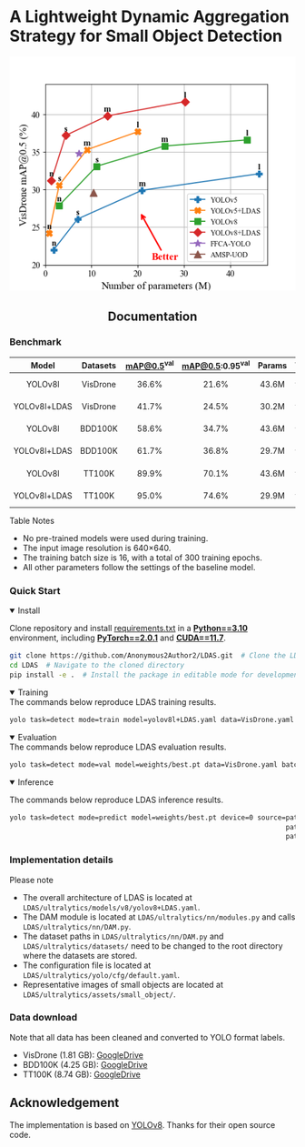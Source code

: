 # A Lightweight Dynamic Aggregation Strategy for Small Object Detection

<div align=center>
<img src="./ultralytics/assets/VisDrone_mAP0.5.png" alt="VisDrone_mAP0.5" width = "549" />
</div>


## <div align="center">Documentation</div>

### Benchmark
| **Model**     | **Datasets** |  **mAP@0.5<sup>val**  | **mAP@0.5:0.95<sup>val** | **Params** | **Weight**                                                                                           |
|:-------------:|:------------:|:---------------------:|:------------------------:|:----------:|:----------------------------------------------------------------------------------------------------:|
| YOLOv8l       | VisDrone     |         36.6%         |          21.6%           | 43.6M      | [Google Drive](https://drive.google.com/drive/folders/1SgVbEPYPvA-S9UQpOUa5tlJjzVBIdEkF?usp=sharing) |
| YOLOv8l+LDAS  | VisDrone     |         41.7%         |          24.5%           | 30.2M      | [Google Drive](https://drive.google.com/drive/folders/1SgVbEPYPvA-S9UQpOUa5tlJjzVBIdEkF?usp=sharing) |
| YOLOv8l       | BDD100K      |         58.6%         |          34.7%           | 43.6M      | [Google Drive](https://drive.google.com/drive/folders/1SgVbEPYPvA-S9UQpOUa5tlJjzVBIdEkF?usp=sharing) |
| YOLOv8l+LDAS  | BDD100K      |         61.7%         |          36.8%           | 29.7M      | [Google Drive](https://drive.google.com/drive/folders/1SgVbEPYPvA-S9UQpOUa5tlJjzVBIdEkF?usp=sharing) |
| YOLOv8l       | TT100K       |         89.9%         |          70.1%           | 43.6M      | [Google Drive](https://drive.google.com/drive/folders/1SgVbEPYPvA-S9UQpOUa5tlJjzVBIdEkF?usp=sharing) |
| YOLOv8l+LDAS  | TT100K       |         95.0%         |          74.6%           | 29.9M      | [Google Drive](https://drive.google.com/drive/folders/1SgVbEPYPvA-S9UQpOUa5tlJjzVBIdEkF?usp=sharing) |

Table Notes
- No pre-trained models were used during training.
- The input image resolution is 640×640.
- The training batch size is 16, with a total of 300 training epochs.
- All other parameters follow the settings of the baseline model.

### Quick Start
<details open>
<summary>Install</summary>

Clone repository and install [requirements.txt](./requirements.txt) in a [**Python==3.10**](https://www.python.org/) environment, 
including [**PyTorch==2.0.1**](https://pytorch.org/get-started/previous-versions/) and [**CUDA==11.7**](https://pytorch.org/get-started/previous-versions/).
```bash
git clone https://github.com/Anonymous2Author2/LDAS.git  # Clone the LDAS repository
cd LDAS  # Navigate to the cloned directory
pip install -e .  # Install the package in editable mode for development
```
</details>

<details open>
<summary>Training</summary>
The commands below reproduce LDAS training results.

```bash
yolo task=detect mode=train model=yolov8l+LDAS.yaml data=VisDrone.yaml epochs=300 batch=16 device=0
```
</details>

<details open>
<summary>Evaluation</summary>
The commands below reproduce LDAS evaluation results.

```bash
yolo task=detect mode=val model=weights/best.pt data=VisDrone.yaml batch=16 device=0
```
</details>

<details open>
<summary>Inference</summary>

The commands below reproduce LDAS inference results.

```bash
yolo task=detect mode=predict model=weights/best.pt device=0 source=path/to/image.jpg  # image
                                                                    path/to/video.mp4  # video
                                                                    path/to/dir  # directory
```
</details>

### Implementation details
Please note
- The overall architecture of LDAS is located at `LDAS/ultralytics/models/v8/yolov8+LDAS.yaml`.
- The DAM module is located at `LDAS/ultralytics/nn/modules.py` and calls `LDAS/ultralytics/nn/DAM.py`.
- The dataset paths in `LDAS/ultralytics/nn/DAM.py` and `LDAS/ultralytics/datasets/` need to be changed to the root directory where the datasets are stored.
- The configuration file is located at `LDAS/ultralytics/yolo/cfg/default.yaml`.
- Representative images of small objects are located at `LDAS/ultralytics/assets/small_object/`.

### Data download
Note that all data has been cleaned and converted to YOLO format labels.
- VisDrone (1.81 GB): [GoogleDrive](https://drive.google.com/file/d/1TSN5Jb63aoJrv6riQTkBGNcdRrwWdwHV/view?usp=sharing)
- BDD100K (4.25 GB): [GoogleDrive](https://drive.google.com/file/d/1mRu280F9i4gNzFbFoONDxK3hCZlOB2__/view?usp=sharing)
- TT100K (8.74 GB): [GoogleDrive](https://drive.google.com/file/d/18xjqTSzsfEFaUeYsjCbZtQhBHhspMjWJ/view?usp=sharing)

## Acknowledgement
The implementation is based on [YOLOv8](https://github.com/ultralytics/ultralytics). Thanks for their open source code.
